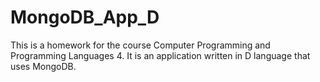 # MongoDB_App_D
This is a homework for the course Computer Programming and Programming Languages 4. It is an application written in D language that uses MongoDB.
